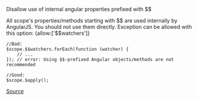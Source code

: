 Disallow use of internal angular properties prefixed with $$

All scope's properties/methods starting with $$ are used internally by AngularJS. You should not use them directly. 
Exception can be allowed with this option: {allow:['$$watchers']}

```
//Bad:
$scope.$$watchers.forEach(function (watcher) {
    // ...
}); // error: Using $$-prefixed Angular objects/methods are not recommended

//Good:
$scope.$apply();
```

[Source](https://github.com/EmmanuelDemey/eslint-plugin-angular/blob/HEAD/docs/rules/no-private-call.md)

